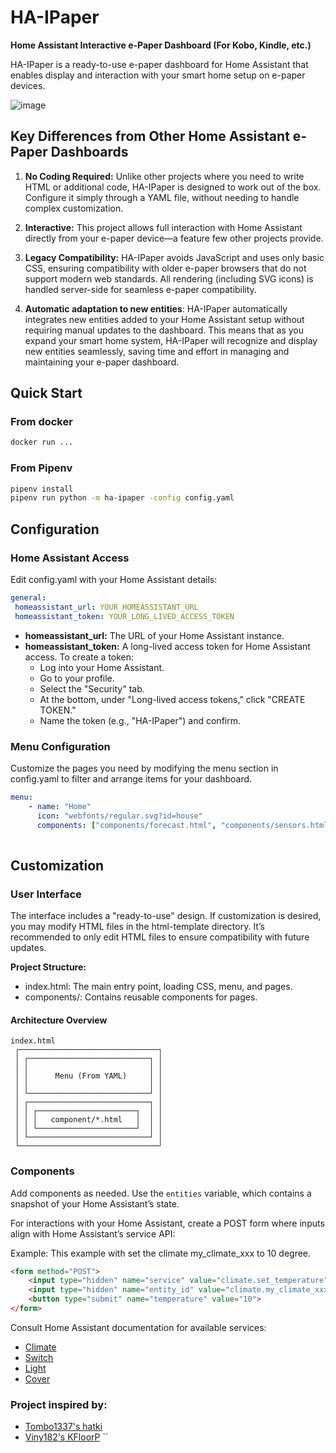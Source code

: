 # HA-IPaper

**Home Assistant Interactive e-Paper Dashboard (For Kobo, Kindle, etc.)**

HA-IPaper is a ready-to-use e-paper dashboard for Home Assistant that enables display and interaction with your smart home setup on e-paper devices.

![image](https://github.com/user-attachments/assets/f6070f6c-4119-44f5-8aa8-a91b834e67d6)

## Key Differences from Other Home Assistant e-Paper Dashboards

1. **No Coding Required:** Unlike other projects where you need to write HTML or additional code, HA-IPaper is designed to work out of the box. Configure it simply through a YAML file, without needing to handle complex customization.

2. **Interactive:** This project allows full interaction with Home Assistant directly from your e-paper device—a feature few other projects provide.

3. **Legacy Compatibility:** HA-IPaper avoids JavaScript and uses only basic CSS, ensuring compatibility with older e-paper browsers that do not support modern web standards. All rendering (including SVG icons) is handled server-side for seamless e-paper compatibility.

4. **Automatic adaptation to new entities**: HA-IPaper automatically integrates new entities added to your Home Assistant setup without requiring manual updates to the dashboard. This means that as you expand your smart home system, HA-IPaper will recognize and display new entities seamlessly, saving time and effort in managing and maintaining your e-paper dashboard.

## Quick Start

### From docker
```bash
docker run ...
```

### From Pipenv
```bash
pipenv install
pipenv run python -m ha-ipaper -config config.yaml
```

## Configuration

### Home Assistant Access

Edit config.yaml with your Home Assistant details:

```yaml
general:
 homeassistant_url: YOUR_HOMEASSISTANT_URL
 homeassistant_token: YOUR_LONG_LIVED_ACCESS_TOKEN
```

- **homeassistant_url:** The URL of your Home Assistant instance.
- **homeassistant_token:** A long-lived access token for Home Assistant access. To create a token:
  - Log into your Home Assistant.
  - Go to your profile.
  - Select the "Security" tab.
  - At the bottom, under "Long-lived access tokens," click "CREATE TOKEN."
  - Name the token (e.g., "HA-IPaper") and confirm.

### Menu Configuration

Customize the pages you need by modifying the menu section in config.yaml to filter and arrange items for your dashboard.

```yaml
menu:
    - name: "Home"
      icon: "webfonts/regular.svg?id=house"
      components: ["components/forecast.html", "components/sensors.html"]
      
```

## Customization

### User Interface

The interface includes a "ready-to-use" design. If customization is desired, you may modify HTML files in the html-template directory. It’s recommended to only edit HTML files to ensure compatibility with future updates.

**Project Structure:**

- index.html: The main entry point, loading CSS, menu, and pages.
- components/: Contains reusable components for pages.

#### Architecture Overview

```plaintext
index.html
 ┌───────────────────────────────┐
 │ ┌───────────────────────────┐ │
 │ │                           │ │
 │ │      Menu (From YAML)     │ │
 │ │                           │ │
 │ └───────────────────────────┘ │
 │ ┌───────────────────────────┐ │
 │ │ ┌──────────────────────┐  │ │
 │ │ │   component/*.html   │  │ │
 │ │ └──────────────────────┘  │ │
 │ └───────────────────────────┘ │
 └───────────────────────────────┘
```

### Components

Add components as needed. 
Use the `entities` variable, which contains a snapshot of your Home Assistant’s state.

For interactions with your Home Assistant, create a POST form where inputs align with Home Assistant’s service API:

Example:
This example with set the climate my_climate_xxx to 10 degree.
```html
<form method="POST"> 
    <input type="hidden" name="service" value="climate.set_temperature"> 
    <input type="hidden" name="entity_id" value="climate.my_climate_xxx"> 
    <button type="submit" name="temperature" value="10"> 
</form> 
``` 

Consult Home Assistant documentation for available services: 
- [Climate](https://www.home-assistant.io/integrations/climate) 
- [Switch](https://www.home-assistant.io/integrations/switch) 
- [Light](https://www.home-assistant.io/integrations/light) 
- [Cover](https://www.home-assistant.io/integrations/cover)  

### Project inspired by: 
- [Tombo1337's hatki](https://github.com/tombo1337/hatki) 
- [Viny182's KFloorP](https://github.com/viny182/KFloorP) ``

